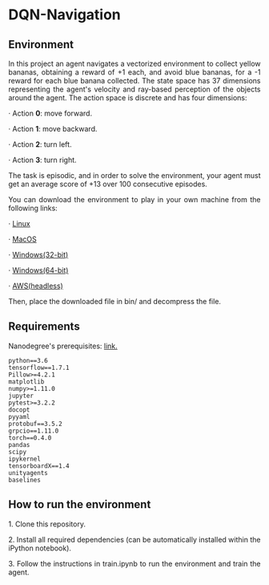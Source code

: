 # DQN-Navigation

## Environment

<p align=justify>In this project an agent navigates a vectorized environment to collect yellow bananas, obtaining a reward of +1 each, and avoid blue bananas, for a -1 reward for each blue banana collected. The state space has 37 dimensions representing the agent's velocity and ray-based perception of the objects around the agent. The action space is discrete and has four dimensions:</p>

· Action <b>0</b>: move forward.

· Action <b>1</b>: move backward.

· Action <b>2</b>: turn left.

· Action <b>3</b>: turn right.

<p align=justify>The task is episodic, and in order to solve the environment, your agent must get an average score of +13 over 100 consecutive episodes.</p>

<p align=justify>You can download the environment to play in your own machine from the following links:</p>

 · <a href=https://s3-us-west-1.amazonaws.com/udacity-drlnd/P1/Banana/Banana_Linux.zip>Linux</a>
 
 · <a href=https://s3-us-west-1.amazonaws.com/udacity-drlnd/P1/Banana/Banana.app.zip>MacOS</a>
 
 · <a href=https://s3-us-west-1.amazonaws.com/udacity-drlnd/P1/Banana/Banana_Windows_x86.zip>Windows(32-bit)</a>
 
 · <a href=https://s3-us-west-1.amazonaws.com/udacity-drlnd/P1/Banana/Banana_Windows_x86_64.zip>Windows(64-bit)</a>
 
 · <a href=https://s3-us-west-1.amazonaws.com/udacity-drlnd/P1/Banana/Banana_Linux_NoVis.zip>AWS(headless)</a>
 
 Then, place the downloaded file in bin/ and decompress the file.
 
 ## Requirements
 
 Nanodegree's prerequisites: <a href=https://github.com/udacity/deep-reinforcement-learning/#dependencies>link.</a>
 
    python==3.6
    tensorflow==1.7.1
    Pillow>=4.2.1
    matplotlib
    numpy>=1.11.0
    jupyter
    pytest>=3.2.2
    docopt
    pyyaml
    protobuf==3.5.2
    grpcio==1.11.0
    torch==0.4.0
    pandas
    scipy
    ipykernel
    tensorboardX==1.4
    unityagents
    baselines
    
## How to run the environment

<p align=justify>1. Clone this repository.</p>

<p align=justify>2. Install all required dependencies (can be automatically installed within the iPython notebook).</p>

<p align=justify>3. Follow the instructions in train.ipynb to run the environment and train the agent.</p>
